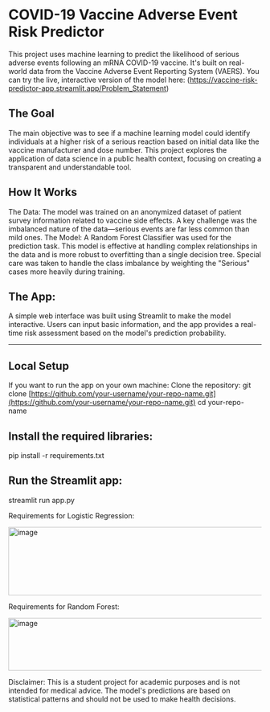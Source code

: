 # COVID-19 Vaccine Adverse Event Risk Predictor
This project uses machine learning to predict the likelihood of serious adverse events following an mRNA COVID-19 vaccine. It's built on real-world data from the Vaccine Adverse Event Reporting System (VAERS).
You can try the live, interactive version of the model here:
(https://vaccine-risk-predictor-app.streamlit.app/Problem_Statement)
## The Goal
The main objective was to see if a machine learning model could identify individuals at a higher risk of a serious reaction based on initial data like the vaccine manufacturer and dose number. This project explores the application of data science in a public health context, focusing on creating a transparent and understandable tool.
## How It Works
The Data: The model was trained on an anonymized dataset of patient survey information related to vaccine side effects. A key challenge was the imbalanced nature of the data—serious events are far less common than mild ones.
The Model: A Random Forest Classifier was used for the prediction task. This model is effective at handling complex relationships in the data and is more robust to overfitting than a single decision tree. Special care was taken to handle the class imbalance by weighting the "Serious" cases more heavily during training.
## The App:
A simple web interface was built using Streamlit to make the model interactive. Users can input basic information, and the app provides a real-time risk assessment based on the model's prediction probability.
___ 
## Local Setup
If you want to run the app on your own machine:
Clone the repository:
git clone [https://github.com/your-username/your-repo-name.git](https://github.com/your-username/your-repo-name.git)
cd your-repo-name


## Install the required libraries:
pip install -r requirements.txt


## Run the Streamlit app:
streamlit run app.py

Requirements for Logistic Regression:

<img width="870" height="136" alt="image" src="https://github.com/user-attachments/assets/c17438e0-9f37-433d-a02f-0a5dd86a0ab8" />

Requirements for Random Forest:

<img width="712" height="105" alt="image" src="https://github.com/user-attachments/assets/deed267b-5c81-4916-93d8-858da4ae2746" />

Disclaimer: This is a student project for academic purposes and is not intended for medical advice. The model's predictions are based on statistical patterns and should not be used to make health decisions.
